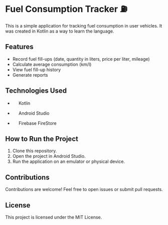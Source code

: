 # Fuel Consumption Tracker ⛽

This is a simple application for tracking fuel consumption in user vehicles. It was created in Kotlin as a way to learn the language.

## Features

- Record fuel fill-ups (date, quantity in liters, price per liter, mileage)
- Calculate average consumption (km/l)
- View fuel fill-up history
- Generate reports

## Technologies Used

- <img src="https://github.com/user-attachments/assets/dfe2f261-9c9a-41a3-ac65-0e7e6f034488" width="15" /> Kotlin

- <img src="https://github.com/user-attachments/assets/22c67b9a-d553-4ea7-a3c1-44956b8a2b98" width="15" /> Android Studio

- <img src="https://github.com/user-attachments/assets/b7ccde83-a06a-4f95-b00d-8fc7b098f9d5" width="15" /> Firebase FireStore


## How to Run the Project

1. Clone this repository.
2. Open the project in Android Studio.
3. Run the application on an emulator or physical device.

## Contributions

Contributions are welcome! Feel free to open issues or submit pull requests.

## License

This project is licensed under the MIT License.
